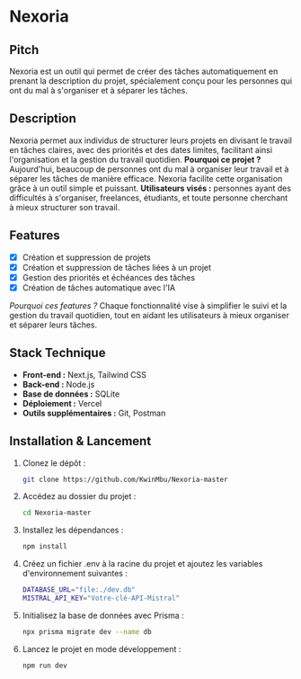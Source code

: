# Nexoria

## Pitch
Nexoria est un outil qui permet de créer des tâches automatiquement en prenant la description du projet, spécialement conçu pour les personnes qui ont du mal à s'organiser et à séparer les tâches.

## Description
Nexoria permet aux individus de structurer leurs projets en divisant le travail en tâches claires, avec des priorités et des dates limites, facilitant ainsi l'organisation et la gestion du travail quotidien.
**Pourquoi ce projet ?** Aujourd'hui, beaucoup de personnes ont du mal à organiser leur travail et à séparer les tâches de manière efficace. Nexoria facilite cette organisation grâce à un outil simple et puissant.
**Utilisateurs visés :** personnes ayant des difficultés à s'organiser, freelances, étudiants, et toute personne cherchant à mieux structurer son travail.

## Features

- [x] Création et suppression de projets
- [x] Création et suppression de tâches liées à un projet
- [x] Gestion des priorités et échéances des tâches
- [x] Création de tâches automatique avec l'IA

*Pourquoi ces features ?*
Chaque fonctionnalité vise à simplifier le suivi et la gestion du travail quotidien, tout en aidant les utilisateurs à mieux organiser et séparer leurs tâches.

## Stack Technique

- **Front-end :** Next.js, Tailwind CSS
- **Back-end :** Node.js
- **Base de données :** SQLite
- **Déploiement :** Vercel
- **Outils supplémentaires :** Git, Postman

## Installation & Lancement

1. Clonez le dépôt :

   ```bash
   git clone https://github.com/KwinMbu/Nexoria-master
   ```

2. Accédez au dossier du projet :

    ```bash
    cd Nexoria-master
    ```

3. Installez les dépendances :

    ```bash 
    npm install 
    ```

4. Créez un fichier .env à la racine du projet et ajoutez les variables d'environnement suivantes : 

    ```bash
    DATABASE_URL="file:./dev.db"
    MISTRAL_API_KEY="Votre-clé-API-Mistral"
    ```

5. Initialisez la base de données avec Prisma : 

    ```bash
    npx prisma migrate dev --name db
    ```

6. Lancez le projet en mode développement : 

    ```bash
    npm run dev
    ```
